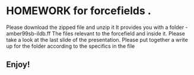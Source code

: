 # HOMEWORK for forcefields .
Please download the zipped file and unzip it
It provides you with a folder - amber99sb-ildb.ff
The files relevant to the forcefield and inside it.
Please take a look at the last slide of the presentation.
Please put together a write up for the folder according to the specifics in the file

## Enjoy!
